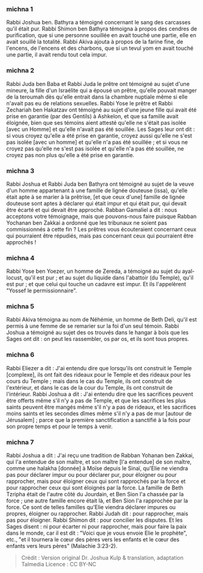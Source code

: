 
### michna 1
Rabbi Joshua ben. Bathyra a témoigné concernant le sang des carcasses qu'il était pur. Rabbi Shimon ben Bathyra témoigna à propos des cendres de purification, que si une personne souillée en avait touché une partie, elle en avait souillé la totalité. Rabbi Akiva ajouta à propos de la farine fine, de l'encens, de l'encens et des charbons, que si un tevul yom en avait touché une partie, il avait rendu tout cela impur.

### michna 2
Rabbi Juda ben Baba et Rabbi Juda le prêtre ont témoigné au sujet d'une mineure, la fille d'un Israélite qui a épousé un prêtre, qu'elle pouvait manger de la teroumah dès qu'elle entrait dans la chambre nuptiale même si elle n'avait pas eu de relations sexuelles. Rabbi Yose le prêtre et Rabbi Zechariah ben Hakatzav ont témoigné au sujet d'une jeune fille qui avait été prise en garantie (par des Gentils) à Ashkelon, et que sa famille avait éloignée, bien que ses témoins aient attesté qu'elle ne s'était pas isolée [avec un Homme] et qu'elle n'avait pas été souillée. Les Sages leur ont dit : si vous croyez qu'elle a été prise en garantie, croyez aussi qu'elle ne s'est pas isolée [avec un homme] et qu'elle n'a pas été souillée ; et si vous ne croyez pas qu'elle ne s'est pas isolée et qu'elle n'a pas été souillée, ne croyez pas non plus qu'elle a été prise en garantie.

### michna 3
Rabbi Joshua et Rabbi Juda ben Bathyra ont témoigné au sujet de la veuve d'un homme appartenant à une famille de lignée douteuse (issa), qu'elle était apte à se marier à la prêtrise, [et que ceux d'une] famille de lignée douteuse sont aptes à déclarer qui était impur et qui était pur, qui devait être écarté et qui devait être approché. Rabban Gamaliel a dit : nous acceptons votre témoignage, mais que pouvons-nous faire puisque Rabban Yochanan ben Zakkai a ordonné que les tribunaux ne soient pas commissionnés à cette fin ?  Les prêtres vous écouteraient concernant ceux qui pourraient être répudiés, mais pas concernant ceux qui pourraient être approchés !

### michna 4
Rabbi Yose ben Yoezer, un homme de Zereda, a témoigné au sujet du ayal-locust, qu'il est pur ; et au sujet du liquide dans l'abattoir (du Temple), qu'il est pur ; et que celui qui touche un cadavre est impur. Et ils l'appelèrent "Yossef le permissionnaire".

### michna 5
Rabbi Akiva témoigna au nom de Néhémie, un homme de Beth Deli, qu'il est permis à une femme de se remarier sur la foi d'un seul témoin. Rabbi Joshua a témoigné au sujet des os trouvés dans le hangar à bois que les Sages ont dit : on peut les rassembler, os par os, et ils sont tous propres.

### michna 6
Rabbi Eliezer a dit :   J'ai entendu dire que lorsqu'ils ont construit le Temple [complexe], ils ont fait des rideaux pour le Temple et des rideaux pour les cours du Temple ; mais dans le cas du Temple, ils ont construit de l'extérieur, et dans le cas de la cour du Temple, ils ont construit de l'intérieur. Rabbi Joshua a dit : J'ai entendu dire que les sacrifices peuvent être offerts même s'il n'y a pas de Temple, et que les sacrifices les plus saints peuvent être mangés même s'il n'y a pas de rideaux, et les sacrifices moins saints et les secondes dîmes même s'il n'y a pas de mur [autour de Jérusalem] ; parce que la première sanctification a sanctifié à la fois pour son propre temps et pour le temps à venir.

### michna 7
Rabbi Joshua a dit : J'ai reçu une tradition de Rabban Yohanan ben Zakkai, qui l'a entendue de son maître, et son maître [l'a entendue] de son maître, comme une halakha [donnée] à Moïse depuis le Sinaï, qu'Elie ne viendra pas pour déclarer impur ou pour déclarer pur, pour éloigner ou pour rapprocher, mais pour éloigner ceux qui sont rapprochés par la force et pour rapprocher ceux qui sont éloignés par la force. La famille de Beth Tzripha était de l'autre côté du Jourdain, et Ben Sion l'a chassée par la force ; une autre famille encore était là, et Ben Sion l'a rapprochée par la force. Ce sont de telles familles qu'Elie viendra déclarer impures ou propres, éloigner ou rapprocher. Rabbi Judah dit : pour rapprocher, mais pas pour éloigner. Rabbi Shimon dit : pour concilier les disputes. Et les Sages disent : ni pour écarter ni pour rapprocher, mais pour faire la paix dans le monde, car il est dit : "Voici que je vous envoie Elie le prophète", etc., "et il tournera le cœur des pères vers les enfants et le cœur des enfants vers leurs pères" (Malachie 3:23-2).

>Crédit : Version original Dr. Joshua Kulp & translation, adaptation Talmedia
>Licence : CC BY-NC